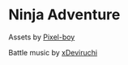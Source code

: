 # Ninja Adventure

Assets by [Pixel-boy](https://pixel-boy.itch.io/ninja-adventure-asset-pack)

Battle music by [xDeviruchi](https://xdeviruchi.itch.io/8-bit-fantasy-adventure-music-pack)
